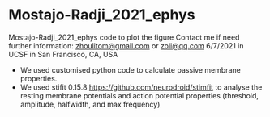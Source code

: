 # Mostajo-Radji_2021_ephys
Mostajo-Radji_2021_ephys code to plot the figure
Contact me if need further information: zhoulitom@gmail.com or zoli@qq.com
6/7/2021 in UCSF in San Francisco, CA, USA
- We used customised python code to calculate passive membrane properties.
- We used stifit 0.15.8 https://github.com/neurodroid/stimfit to analyse the resting membrane potentials and action potential properties (threshold, amplitude, halfwidth, and max frequency)
